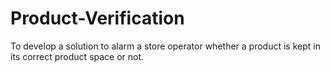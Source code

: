 # Product-Verification
To develop a solution to alarm a store operator whether a product is kept in its correct product space or not.
